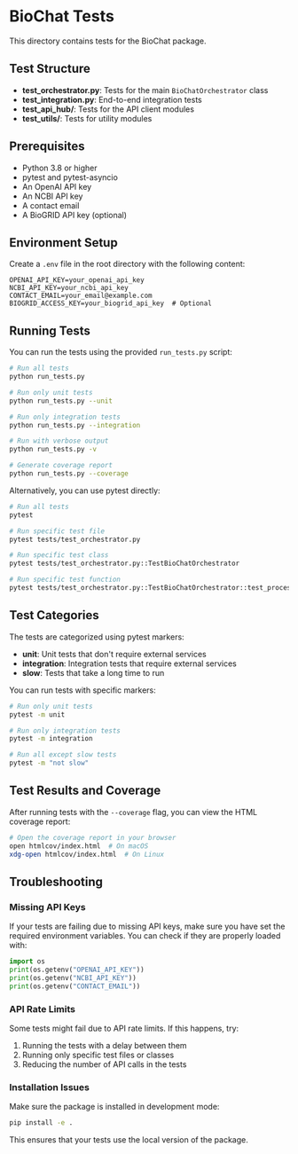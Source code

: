 # BioChat Tests

This directory contains tests for the BioChat package.

## Test Structure

- **test_orchestrator.py**: Tests for the main `BioChatOrchestrator` class
- **test_integration.py**: End-to-end integration tests
- **test_api_hub/**: Tests for the API client modules
- **test_utils/**: Tests for utility modules

## Prerequisites

- Python 3.8 or higher
- pytest and pytest-asyncio
- An OpenAI API key
- An NCBI API key
- A contact email
- A BioGRID API key (optional)

## Environment Setup

Create a `.env` file in the root directory with the following content:

```
OPENAI_API_KEY=your_openai_api_key
NCBI_API_KEY=your_ncbi_api_key
CONTACT_EMAIL=your_email@example.com
BIOGRID_ACCESS_KEY=your_biogrid_api_key  # Optional
```

## Running Tests

You can run the tests using the provided `run_tests.py` script:

```bash
# Run all tests
python run_tests.py

# Run only unit tests
python run_tests.py --unit

# Run only integration tests
python run_tests.py --integration

# Run with verbose output
python run_tests.py -v

# Generate coverage report
python run_tests.py --coverage
```

Alternatively, you can use pytest directly:

```bash
# Run all tests
pytest

# Run specific test file
pytest tests/test_orchestrator.py

# Run specific test class
pytest tests/test_orchestrator.py::TestBioChatOrchestrator

# Run specific test function
pytest tests/test_orchestrator.py::TestBioChatOrchestrator::test_process_query
```

## Test Categories

The tests are categorized using pytest markers:

- **unit**: Unit tests that don't require external services
- **integration**: Integration tests that require external services
- **slow**: Tests that take a long time to run

You can run tests with specific markers:

```bash
# Run only unit tests
pytest -m unit

# Run only integration tests
pytest -m integration

# Run all except slow tests
pytest -m "not slow"
```

## Test Results and Coverage

After running tests with the `--coverage` flag, you can view the HTML coverage report:

```bash
# Open the coverage report in your browser
open htmlcov/index.html  # On macOS
xdg-open htmlcov/index.html  # On Linux
```

## Troubleshooting

### Missing API Keys

If your tests are failing due to missing API keys, make sure you have set the required environment variables. You can check if they are properly loaded with:

```python
import os
print(os.getenv("OPENAI_API_KEY"))
print(os.getenv("NCBI_API_KEY"))
print(os.getenv("CONTACT_EMAIL"))
```

### API Rate Limits

Some tests might fail due to API rate limits. If this happens, try:

1. Running the tests with a delay between them
2. Running only specific test files or classes
3. Reducing the number of API calls in the tests

### Installation Issues

Make sure the package is installed in development mode:

```bash
pip install -e .
```

This ensures that your tests use the local version of the package.